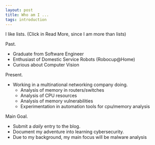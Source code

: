 ```yaml
---
layout: post
title: Who am I ... 
tags: introduction
---
```


I like lists. (Click in Read More, since I am more than lists)

Past. 
- Graduate from Software Engineer 
- Enthusiast of Domestic Service Robots (Robocup@Home)
- Curious about Computer Vision 

Present. 
- Working in a multinational networking company doing. 
  - Analysis of memory in routers/switches
  - Analysis of CPU resources 
  - Analysis of memory vulnerabilities
  - Experimentation in automation tools for cpu/memory analysis 
  
Main Goal. 
- Submit a *daily* entry to the blog. 
- Document my adventure into learning cybersecurity. 
- Due to my background, my main focus will be malware analysis 
